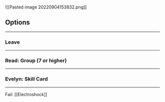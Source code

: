 ![[Pasted image 20220904153832.png]]

## Options
---

### Leave
---


### Read: Group (7 or higher)
---


### Evelyn: Skill Card
---

Fail: [[Electroshock]]